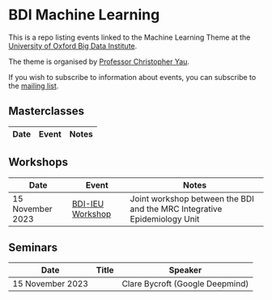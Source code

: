 # BDI Machine Learning 

This is a repo listing events linked to the Machine Learning Theme at the [University of Oxford Big Data Institute](https://www.bdi.ox.ac.uk/). 

The theme is organised by [Professor Christopher Yau](https://www.bdi.ox.ac.uk/Team/christoper-yau).

If you wish to subscribe to information about events, you can subscribe to the [mailing list](bdi-ml@maillist.ox.ac.uk).


## Masterclasses

| Date | Event | Notes |
| ---- | ----- | ----- |

## Workshops

| Date | Event | Notes | 
| ---- | ----- | ----- |
| 15 November 2023 | [BDI-IEU Workshop](workshops/ieu.md) | Joint workshop between the BDI and the MRC Integrative Epidemiology Unit |

## Seminars

| Date | Title | Speaker |
| ---- | ----- | ----- |
| 15 November 2023 | [](seminars/missense.md) | Clare Bycroft (Google Deepmind) |
